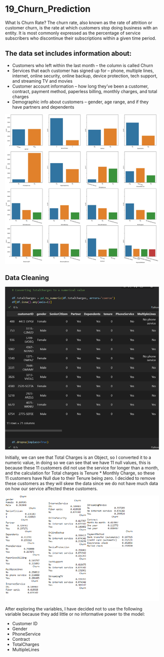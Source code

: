 # 19_Churn_Prediction

What Is Churn Rate? The churn rate, also known as the rate of attrition or customer churn, is the rate at which customers stop doing business with an entity. It is most commonly expressed as the percentage of service subscribers who discontinue their subscriptions within a given time period.

## The data set includes information about:

- Customers who left within the last month – the column is called Churn
- Services that each customer has signed up for – phone, multiple lines, internet, online security, online backup, device protection, tech support, and streaming TV and movies
- Customer account information – how long they’ve been a customer, contract, payment method, paperless billing, monthly charges, and total charges
- Demographic info about customers – gender, age range, and if they have partners and dependents

![Overview1](https://raw.githubusercontent.com/alecngai/19_Churn_Prediction/main/Resources/Images/Overview1.jpg)

## Data Cleaning 

![Null](https://raw.githubusercontent.com/alecngai/19_Churn_Prediction/main/Resources/Images/Null1.png)

Initially, we can see that Total Charges is an Object, so I converted it to a numeric value, in doing so we can see that we have 11 null values, this is because these 11 customers did not use the service for longer than a month, and the calculation 
for Total charges is Tenure * Monthly Charge, so these 11 customers have Null due to their Tenure being zero. I decided to remove these customers as they will skew the data since we do not have much data on how our service affected these customers. 

![Churn](https://raw.githubusercontent.com/alecngai/19_Churn_Prediction/main/Resources/Images/Churn_Rates.png)       

After exploring the variables, I have decided not to use the following variable because they add little or no informative power to the model:

- Customer ID
- Gender
- PhoneService
- Contract
- TotalCharges
- MultipleLines

